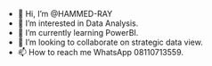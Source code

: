 - 👋 Hi, I’m @HAMMED-RAY
- 👀 I’m interested in Data Analysis.
- 🌱 I’m currently learning PowerBI.
- 💞️ I’m looking to collaborate on strategic data view.
- 📫 How to reach me WhatsApp 08110713559.

<!---
HAMMED-RAY/HAMMED-RAY A courageous and devoted individual of good participatory; a social intellect and strategists, a man with great personable disposition, a very brilliant and witty person. A man of robust heart with tremendous humanism, a person of manifest devotion to family and friends with profound knowledge, grasp, and appreciation of history. A sage and enormous goal oriented individual, an advocator, a broker, and self-persistent of great humor. A solicitor for peace, conditioning, and welfare in economic development with required experience and training in diagnosing social malice and epidemiology, prejudice and corrupt practice embedded in our society, a community organizer for action planning and decision making, safety, and leadership.--->
